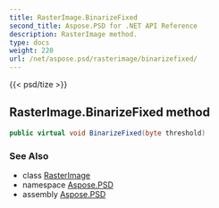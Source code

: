 ```yaml
---
title: RasterImage.BinarizeFixed
second_title: Aspose.PSD for .NET API Reference
description: RasterImage method. 
type: docs
weight: 220
url: /net/aspose.psd/rasterimage/binarizefixed/
---
```

{{< psd/tize >}}
## RasterImage.BinarizeFixed method

```csharp
public virtual void BinarizeFixed(byte threshold)
```

### See Also

* class [RasterImage](../)
* namespace [Aspose.PSD](../../rasterimage/)
* assembly [Aspose.PSD](../../../)


